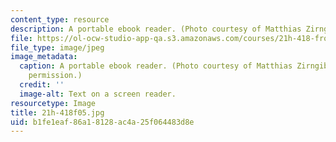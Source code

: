 ```yaml
---
content_type: resource
description: A portable ebook reader. (Photo courtesy of Matthias Zirngibl.)
file: https://ol-ocw-studio-app-qa.s3.amazonaws.com/courses/21h-418-from-print-to-digital-technologies-of-the-word-1450-present-fall-2005/b1fe1eaf86a18128ac4a25f064483d8e_21h-418f05.jpg
file_type: image/jpeg
image_metadata:
  caption: A portable ebook reader. (Photo courtesy of Matthias Zirngibl. Used with
    permission.)
  credit: ''
  image-alt: Text on a screen reader.
resourcetype: Image
title: 21h-418f05.jpg
uid: b1fe1eaf-86a1-8128-ac4a-25f064483d8e
---
```

